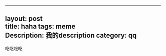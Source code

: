 
---
layout: post   
title: haha 
tags: meme         
Description: 我的description
category: qq     
---
吃吃吃吃